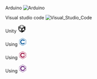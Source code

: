 Arduino  <img src="https://upload.wikimedia.org/wikipedia/commons/8/87/Arduino_Logo.svg" width="25px" alt="Arduino"/>

Visual studio code  <img src="https://upload.wikimedia.org/wikipedia/commons/9/9a/Visual_Studio_Code_1.35_icon.svg" width="18px" alt="Visual_Studio_Code"/>

Unity <img src="https://github.com/ThaiThanhDuy/Write_something_4_fun/blob/main/ICON/iconImage/unity_logo_icon.png" width="25px" alt="Unity"/>

Using <img src="https://github.com/ThaiThanhDuy/Write_something_4_fun/blob/main/ICON/iconImage/c_logo_icon.png" width="25px" alt="C"/>

Using <img src="https://github.com/ThaiThanhDuy/Write_something_4_fun/blob/main/ICON/iconImage/cplusplus_logo_icon.png" width="25px" alt="C++"/>

Using <img src="https://github.com/ThaiThanhDuy/Write_something_4_fun/blob/main/ICON/iconImage/csharp_logo_icon.png" width="25px" alt="C#"/>
